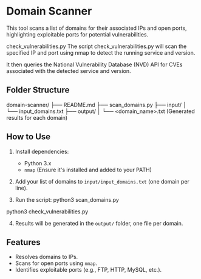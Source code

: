 # Domain Scanner

This tool scans a list of domains for their associated IPs and open ports, highlighting exploitable ports for potential vulnerabilities.

check_vulnerabilities.py
The script check_vulnerabilities.py will scan the specified IP and port using nmap to detect the running service and version.

It then queries the National Vulnerability Database (NVD) API for CVEs associated with the detected service and version.

## Folder Structure

domain-scanner/ ├── README.md ├── scan_domains.py ├── input/ │ └── input_domains.txt ├── output/ │ └── <domain_name>.txt (Generated results for each domain)

## How to Use
1. Install dependencies:
   - Python 3.x
   - `nmap` (Ensure it's installed and added to your PATH)

2. Add your list of domains to `input/input_domains.txt` (one domain per line).

3. Run the script:
python3 scan_domains.py

python3 check_vulnerabilities.py <ip address> <port number>

4. Results will be generated in the `output/` folder, one file per domain.

## Features
- Resolves domains to IPs.
- Scans for open ports using `nmap`.
- Identifies exploitable ports (e.g., FTP, HTTP, MySQL, etc.).